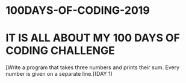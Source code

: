 # 100DAYS-OF-CODING-2019
# IT IS ALL ABOUT MY 100 DAYS OF CODING CHALLENGE
[Write a program that takes three numbers and prints their sum. Every number is given on a separate line.](DAY 1)

